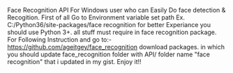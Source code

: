 Face Recognition API For Windows user who can Easily Do face detection & Recogition.
First of all Go to Environment variable set path Ex. C:/Python36/site-packages/face recognition
for better Experiance you should use Python 3+. all stuff must require in face recognition package.
For Following Instruction and go to:-https://github.com/ageitgey/face_recognition download packages.
in which you should update face_recognition folder with API/ folder name "face recognition" that i updated in my gist.
Enjoy it!!
